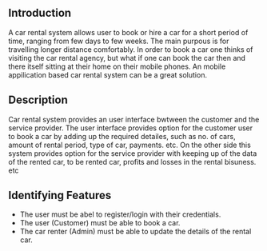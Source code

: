 ## Introduction

A car rental system allows user to book or hire a car for a short period of time, ranging from few days to few weeks. The main purpous is for travelling longer distance
comfortably. In order to book a car one thinks of visiting the car rental agency, but what if one can book the car then and there itself sitting at their home on their
mobile phones. An mobile appilication based car rental system can be a great solution.

## Description

Car rental system provides an user interface bwtween the customer and the service provider. The user interface provides option for the customer user to book a car by
adding up the required detailes, such as no. of cars, amount of rental period, type of car, payments. etc. On the other side this system provides option for the service
provider with keeping up of the data of the rented car, to be rented car, profits and losses in the rental bisuness. etc 

## Identifying Features

*  The user must be abel to register/login with their credentials.
*  The user (Customer) must be able to book a car.
*  The car renter (Admin) must be able to update the details of the rental car.

